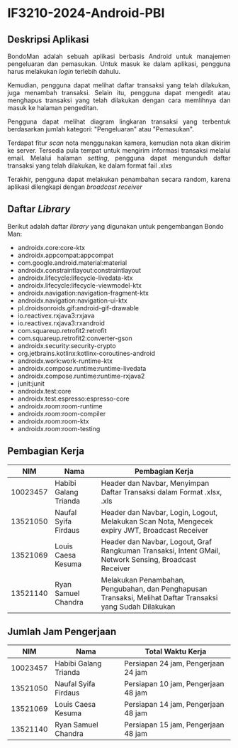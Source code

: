 # IF3210-2024-Android-PBI

## Deskripsi Aplikasi
<p align="justify"> BondoMan adalah sebuah aplikasi berbasis Android untuk manajemen pengeluaran dan pemasukan. Untuk masuk ke dalam aplikasi, pengguna harus melakukan <i>login</i> terlebih dahulu.</p>
<p align="justify"> Kemudian, pengguna dapat melihat daftar transaksi yang telah dilakukan, juga menambah transaksi. Selain itu, pengguna dapat mengedit atau menghapus transaksi yang telah dilakukan dengan cara memlihnya dan masuk ke halaman pengeditan.</p>
<p align="justify"> Pengguna dapat melihat diagram lingkaran transaksi yang terbentuk berdasarkan jumlah kategori: "Pengeluaran" atau "Pemasukan".</p>
<p align="justify"> Terdapat fitur <i>scan</i> nota menggunakan kamera, kemudian nota akan dikirim ke server. Tersedia pula tempat untuk mengirim informasi transaksi melalui email. Melalui halaman <i>setting</i>, pengguna dapat mengunduh daftar transaksi yang telah dilakukan, ke dalam format fail .xlxs</p>
<p align="justify"> Terakhir, pengguna dapat melakukan penambahan secara random, karena aplikasi dilengkapi dengan <i>broadcast receiver</i></p>

## Daftar <i>Library</i>
Berikut adalah daftar <i>library</i> yang digunakan untuk pengembangan Bondo Man:
- androidx.core:core-ktx
- androidx.appcompat:appcompat
- com.google.android.material:material
- androidx.constraintlayout:constraintlayout
- androidx.lifecycle:lifecycle-livedata-ktx
- androidx.lifecycle:lifecycle-viewmodel-ktx
- androidx.navigation:navigation-fragment-ktx
- androidx.navigation:navigation-ui-ktx
- pl.droidsonroids.gif:android-gif-drawable
- io.reactivex.rxjava3:rxjava
- io.reactivex.rxjava3:rxandroid
- com.squareup.retrofit2:retrofit
- com.squareup.retrofit2:converter-gson
- androidx.security:security-crypto
- org.jetbrains.kotlinx:kotlinx-coroutines-android
- androidx.work:work-runtime-ktx
- androidx.compose.runtime:runtime-livedata
- androidx.compose.runtime:runtime-rxjava2
- junit:junit
- androidx.test:core
- androidx.test.espresso:espresso-core
- androidx.room:room-runtime
- androidx.room:room-compiler
- androidx.room:room-ktx
- androidx.room:room-testing

## Pembagian Kerja

|NIM             |Nama                           |Pembagian Kerja                                                                                               |
|----------------|-------------------------------|--------------------------------------------------------------------------------------------------------------|
|10023457		 |Habibi Galang Trianda			 |Header dan Navbar, Menyimpan Daftar Transaksi dalam Format .xlsx, .xls                                        |
|13521050		 |Naufal Syifa Firdaus           |Header dan Navbar, Login, Logout, Melakukan Scan Nota, Mengecek expiry JWT, Broadcast Receiver                |
|13521069        |Louis Caesa Kesuma           	 |Header dan Navbar, Logout, Graf Rangkuman Transaksi, Intent GMail, Network Sensing, Broadcast Receiver        |
|13521140        |Ryan Samuel Chandra			 |Melakukan Penambahan, Pengubahan, dan Penghapusan Transaksi, Melihat Daftar Transaksi yang Sudah Dilakukan    |

## Jumlah Jam Pengerjaan


|NIM             |Nama                           |Total Waktu Kerja                  |
|----------------|-------------------------------|-----------------------------------|
|10023457		 |Habibi Galang Trianda			 |Persiapan 24 jam, Pengerjaan 24 jam|
|13521050		 |Naufal Syifa Firdaus           |Persiapan 10 jam, Pengerjaan 48 jam|
|13521069        |Louis Caesa Kesuma           	 |Persiapan 14 jam, Pengerjaan 48 jam|
|13521140        |Ryan Samuel Chandra			 |Persiapan 15 jam, Pengerjaan 48 jam|